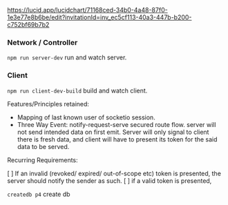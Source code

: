 https://lucid.app/lucidchart/71168ced-34b0-4a48-87f0-1e3e77e8b6be/edit?invitationId=inv_ec5cf113-40a3-447b-b200-c752bf69b7b2

### Network / Controller

`npm run server-dev` run and watch server.

### Client

`npm run client-dev-build` build and watch client.

Features/Principles retained:

- Mapping of last known user of socketio session.
- Three Way Event: notify-request-serve secured route flow. server will not send intended data on first emit. Server will only signal to client there is fresh data, and client will have to present its token for the said data to be served.

Recurring Requirements:

[ ] If an invalid (revoked/ expired/ out-of-scope etc) token is presented, the server should notify the sender as such.
[ ] if a valid token is presented,

`createdb p4` create db
